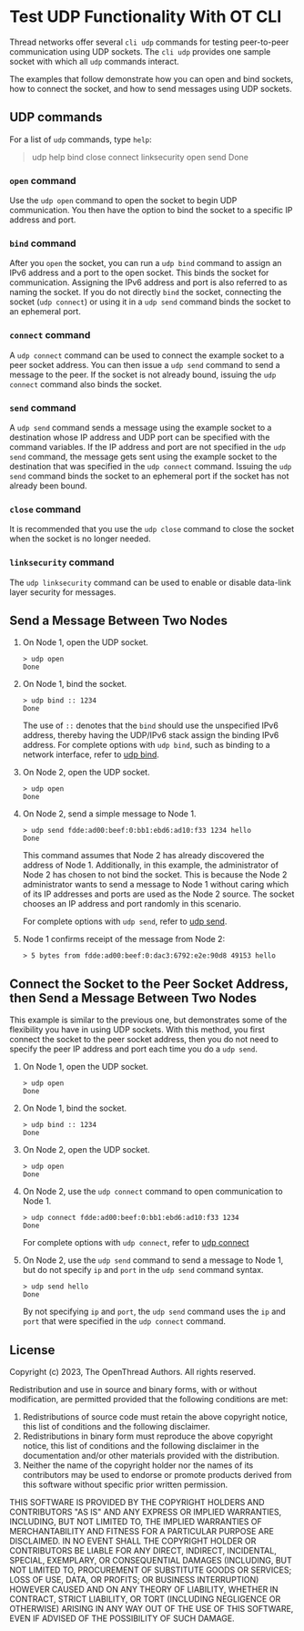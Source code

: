 # Test UDP Functionality With OT CLI

Thread networks offer several `cli udp` commands for testing peer-to-peer communication
using UDP sockets. The `cli udp` provides one sample socket with which all `udp`
commands interact.

The examples that follow demonstrate how you can open and bind sockets, how to
connect the socket, and how to send messages using UDP sockets.

## UDP commands

For a list of `udp` commands, type `help`:

> udp help
bind
close
connect
linksecurity
open
send
Done

### `open` command

Use the `udp open` command to open the socket to begin UDP communication.
You then have the option to bind the socket to a specific IP address and port.

### `bind` command

After you `open` the socket, you can run a `udp bind` command to assign an IPv6 address
and a port to the open socket. This binds the socket for communication. Assigning the
IPv6 address and port is also referred to as naming the socket. If you do not directly
`bind` the socket, connecting the socket (`udp connect`) or using it in
a `udp send` command binds the socket to an ephemeral port.

### `connect` command

A `udp connect` command can be used to connect the example socket to a peer socket address.
You can then issue a `udp send` command to send a message to the peer. If the socket
is not already bound, issuing the `udp connect` command also binds the socket. 

### `send` command

A `udp send` command sends a message using the example socket to a destination
whose IP address and UDP port can be specified with the command variables.
If the IP address and port are not specified in the
`udp send` command, the message gets sent using the example socket
to the destination that was specified in the `udp connect` command.
Issuing the `udp send` command binds the socket to an ephemeral port
if the socket has not already been bound.

### `close` command

It is recommended that you use the `udp close` command to close the socket when
the socket is no longer needed.

### `linksecurity` command

The `udp linksecurity` command can be used to enable or disable data-link layer security for messages. 

## Send a Message Between Two Nodes

1. On Node 1, open the UDP socket.

    ```
    > udp open
    Done
    ```

1. On Node 1, bind the socket.
   
    ```
    > udp bind :: 1234
    Done
    ```

    The use of `::` denotes that the `bind` should use the unspecified IPv6 address,
    thereby having the UDP/IPv6 stack assign the binding IPv6 address. For complete
    options with `udp bind`, such as binding to a network interface, 
    refer to [udp bind](https://openthread.io/reference/cli/commands#udp_bind).

1.  On Node 2, open the UDP socket.

    ```
    > udp open
    Done
    ```

1. On Node 2, send a simple message to Node 1. 

   ```
   > udp send fdde:ad00:beef:0:bb1:ebd6:ad10:f33 1234 hello
   Done
   ```

    This command assumes that Node 2 has already discovered the address of Node 1.
    Additionally, in this example, the administrator of Node 2 has chosen to not
    bind the socket. This is because the Node 2 administrator wants to send
    a message to Node 1 without caring which of its IP addresses and ports are used
    as the Node 2 source. The socket chooses an IP address and port randomly in this scenario.

    For complete options with `udp send`, refer to
    [udp send](https://openthread.io/reference/cli/commands#udp_send).

1. Node 1 confirms receipt of the message from Node 2:

   ```
   > 5 bytes from fdde:ad00:beef:0:dac3:6792:e2e:90d8 49153 hello
   ```

## Connect the Socket to the Peer Socket Address, then Send a Message Between Two Nodes

This example is similar to the previous one, but demonstrates some of the flexibility
you have in using UDP sockets. With this method, you first connect the socket to the
peer socket address, then you do not need to specify the peer IP address and port
each time you do a `udp send`.

1. On Node 1, open the UDP socket.

    ```
    > udp open
    Done
    ```

1. On Node 1, bind the socket.

   ```
   > udp bind :: 1234
   Done
   ```

1.  On Node 2, open the UDP socket.

    ```
    > udp open
    Done
    ```

1.  On Node 2, use the `udp connect` command to open communication to Node 1.

    ```
    > udp connect fdde:ad00:beef:0:bb1:ebd6:ad10:f33 1234
    Done
    ```

    For complete options with `udp connect`, refer to
    [udp connect](https://openthread.io/reference/cli/commands#udp_connect)

1. On Node 2, use the `udp send` command to send a message to Node 1, but do not
   specify `ip` and `port` in the `udp send` command syntax.

    ```
    > udp send hello
    Done
    ```

    By not specifying `ip` and `port`, the `udp send` command uses the `ip` and `port`
    that were specified in the `udp connect` command. 

## License

Copyright (c) 2023, The OpenThread Authors.
All rights reserved.

Redistribution and use in source and binary forms, with or without
modification, are permitted provided that the following conditions are met:
1. Redistributions of source code must retain the above copyright
   notice, this list of conditions and the following disclaimer.
2. Redistributions in binary form must reproduce the above copyright
   notice, this list of conditions and the following disclaimer in the
   documentation and/or other materials provided with the distribution.
3. Neither the name of the copyright holder nor the
   names of its contributors may be used to endorse or promote products
   derived from this software without specific prior written permission.

THIS SOFTWARE IS PROVIDED BY THE COPYRIGHT HOLDERS AND CONTRIBUTORS "AS IS"
AND ANY EXPRESS OR IMPLIED WARRANTIES, INCLUDING, BUT NOT LIMITED TO, THE
IMPLIED WARRANTIES OF MERCHANTABILITY AND FITNESS FOR A PARTICULAR PURPOSE
ARE DISCLAIMED. IN NO EVENT SHALL THE COPYRIGHT HOLDER OR CONTRIBUTORS BE
LIABLE FOR ANY DIRECT, INDIRECT, INCIDENTAL, SPECIAL, EXEMPLARY, OR
CONSEQUENTIAL DAMAGES (INCLUDING, BUT NOT LIMITED TO, PROCUREMENT OF
SUBSTITUTE GOODS OR SERVICES; LOSS OF USE, DATA, OR PROFITS; OR BUSINESS
INTERRUPTION) HOWEVER CAUSED AND ON ANY THEORY OF LIABILITY, WHETHER IN
CONTRACT, STRICT LIABILITY, OR TORT (INCLUDING NEGLIGENCE OR OTHERWISE)
ARISING IN ANY WAY OUT OF THE USE OF THIS SOFTWARE, EVEN IF ADVISED OF THE
POSSIBILITY OF SUCH DAMAGE.    
